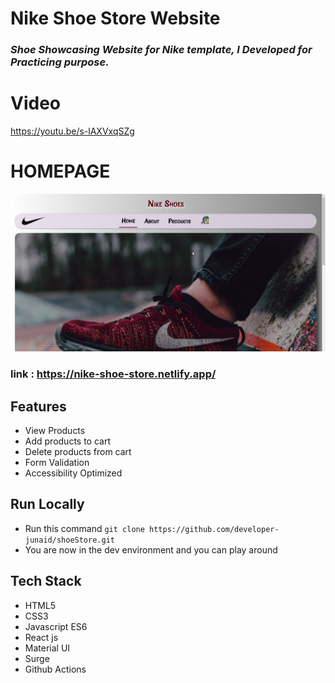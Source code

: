 # Nike Shoe Store Website

### *Shoe Showcasing Website for Nike template, I Developed for Practicing purpose.*



# Video
https://youtu.be/s-lAXVxqSZg


# HOMEPAGE
<img src='/images/NikeSite.png'/>


### link : https://nike-shoe-store.netlify.app/


## Features

- View Products
- Add products to cart
- Delete products from cart
- Form Validation
- Accessibility Optimized

## Run Locally 

- Run this command `git clone https://github.com/developer-junaid/shoeStore.git`
- You are now in the dev environment and you can play around 

## Tech Stack

- HTML5
- CSS3
- Javascript ES6
- React js
- Material UI
- Surge
- Github Actions
